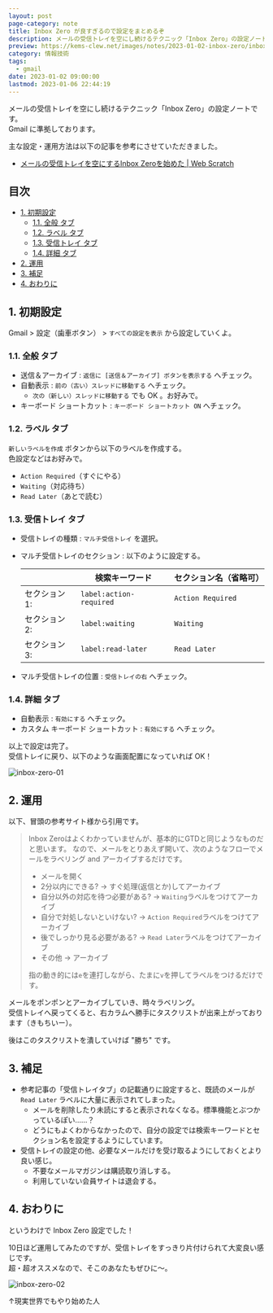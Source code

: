 ```yaml
---
layout: post
page-category: note
title: Inbox Zero が良すぎるので設定をまとめるぞ
description: メールの受信トレイを空にし続けるテクニック「Inbox Zero」の設定ノートです。
preview: https://kems-clew.net/images/notes/2023-01-02-inbox-zero/inbox-zero-01.jpg
category: 情報技術
tags:
  - gmail
date: 2023-01-02 09:00:00
lastmod: 2023-01-06 22:44:19
---
```


メールの受信トレイを空にし続けるテクニック「Inbox Zero」の設定ノートです。  
Gmail に準拠しております。

主な設定・運用方法は以下の記事を参考にさせていただきました。

- [メールの受信トレイを空にするInbox Zeroを始めた \| Web Scratch](https://efcl.info/2022/12/23/inbox-zero/)

<!-- omit in toc -->
## 目次

- [1. 初期設定](#1-初期設定)
    - [1.1. 全般 タブ](#11-全般-タブ)
    - [1.2. ラベル タブ](#12-ラベル-タブ)
    - [1.3. 受信トレイ タブ](#13-受信トレイ-タブ)
    - [1.4. 詳細 タブ](#14-詳細-タブ)
- [2. 運用](#2-運用)
- [3. 補足](#3-補足)
- [4. おわりに](#4-おわりに)

## 1. 初期設定

Gmail > 設定（歯車ボタン） > `すべての設定を表示` から設定していくよ。

### 1.1. 全般 タブ

- 送信＆アーカイブ : `返信に [送信＆アーカイブ] ボタンを表示する` へチェック。
- 自動表示 : `前の（古い）スレッドに移動する` へチェック。
    - `次の（新しい）スレッドに移動する` でも OK 。お好みで。
- キーボード ショートカット : `キーボード ショートカット ON` へチェック。

### 1.2. ラベル タブ

`新しいラベルを作成` ボタンから以下のラベルを作成する。  
色設定などはお好みで。

- `Action Required`（すぐにやる）
- `Waiting`（対応待ち）
- `Read Later`（あとで読む）

### 1.3. 受信トレイ タブ

- 受信トレイの種類 : `マルチ受信トレイ` を選択。
- マルチ受信トレイのセクション : 以下のように設定する。

    |               | 検索キーワード          | セクション名（省略可） |
    |---------------|-------------------------|------------------------|
    | セクション 1: | `label:action-required` | `Action Required`      |
    | セクション 2: | `label:waiting`         | `Waiting`              |
    | セクション 3: | `label:read-later`      | `Read Later`           |

- マルチ受信トレイの位置 : `受信トレイの右` へチェック。

### 1.4. 詳細 タブ

- 自動表示 : `有効にする` へチェック。
- カスタム キーボード ショートカット : `有効にする` へチェック。

以上で設定は完了。  
受信トレイに戻り、以下のような画面配置になっていれば OK！

![inbox-zero-01](/images/notes/2023-01-02-inbox-zero/inbox-zero-01.jpg)

## 2. 運用

以下、冒頭の参考サイト様から引用です。

>
> Inbox Zeroはよくわかっていませんが、基本的にGTDと同じようなものだと思います。 なので、メールをとりあえず開いて、次のようなフローでメールをラベリング and アーカイブするだけです。
>
> - メールを開く
> - 2分以内にできる? → すぐ処理(返信とか)してアーカイブ
> - 自分以外の対応を待つ必要がある? → `Waiting`ラベルをつけてアーカイブ
> - 自分で対処しないといけない? → `Action Required`ラベルをつけてアーカイブ
> - 後でしっかり見る必要がある? → `Read Later`ラベルをつけてアーカイブ
> - その他 → アーカイブ
>
> 指の動き的には`e`を連打しながら、たまに`v`を押してラベルをつけるだけです。

メールをポンポンとアーカイブしていき、時々ラベリング。  
受信トレイへ戻ってくると、右カラムへ勝手にタスクリストが出来上がっております（きもちいー）。

後はこのタスクリストを潰していけば "勝ち" です。

## 3. 補足

- 参考記事の「受信トレイタブ」の記載通りに設定すると、既読のメールが `Read Later` ラベルに大量に表示されてしまった。
    - メールを削除したり未読にすると表示されなくなる。標準機能とぶつかっているぽい……？
    - どうにもよくわからなかったので、自分の設定では検索キーワードとセクション名を設定するようにしています。
- 受信トレイの設定の他、必要なメールだけを受け取るようにしておくとより良い感じ。
    - 不要なメールマガジンは購読取り消しする。
    - 利用していない会員サイトは退会する。

## 4. おわりに

というわけで Inbox Zero 設定でした！  

10日ほど運用してみたのですが、受信トレイをすっきり片付けられて大変良い感じです。  
超・超オススメなので、そこのあなたもぜひに～。

![inbox-zero-02](/images/notes/2023-01-02-inbox-zero/inbox-zero-02.jpg)

↑現実世界でもやり始めた人
